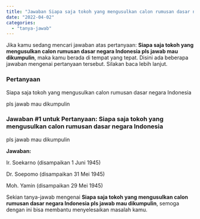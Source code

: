```yaml
---
title: "Jawaban Siapa saja tokoh yang mengusulkan calon rumusan dasar negara Indonesia pls jawab mau dikumpulin​"
date: "2022-04-02"
categories: 
  - "tanya-jawab"
---
```


Jika kamu sedang mencari jawaban atas pertanyaan: **Siapa saja tokoh yang mengusulkan calon rumusan dasar negara Indonesia pls jawab mau dikumpulin​**, maka kamu berada di tempat yang tepat. Disini ada beberapa jawaban mengenai pertanyaan tersebut. Silakan baca lebih lanjut.

### Pertanyaan

Siapa saja tokoh yang mengusulkan calon rumusan dasar negara Indonesia  
  
pls jawab mau dikumpulin​

### Jawaban #1 untuk Pertanyaan: Siapa saja tokoh yang mengusulkan calon rumusan dasar negara Indonesia  
  
pls jawab mau dikumpulin​

**Jawaban:**

Ir. Soekarno (disampaikan 1 Juni 1945)

Dr. Soepomo (disampaikan 31 Mei 1945)

Moh. Yamin (disampaikan 29 Mei 1945)

Sekian tanya-jawab mengenai **Siapa saja tokoh yang mengusulkan calon rumusan dasar negara Indonesia pls jawab mau dikumpulin​**, semoga dengan ini bisa membantu menyelesaikan masalah kamu.
